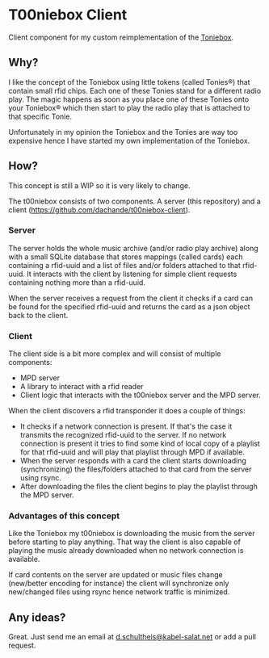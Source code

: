 # T00niebox Client

Client component for my custom reimplementation of the [Toniebox](https://tonies.de/).

## Why?

I like the concept of the Toniebox using little tokens (called Tonies&reg;) that contain small rfid chips. Each one of these Tonies stand for a different radio play. The magic happens as soon as you place one of these Tonies onto your Toniebox&reg; which then start to play the radio play that is attached to that specific Tonie.

Unfortunately in my opinion the Toniebox and the Tonies are way too expensive hence I have started my own implementation of the Toniebox.

## How?

This concept is still a WIP so it is very likely to change.

The t00niebox consists of two components. A server (this repository) and a client (https://github.com/dachande/t00niebox-client).

### Server

The server holds the whole music archive (and/or radio play archive) along with a small SQLite database that stores mappings (called cards) each containing a rfid-uuid and a list of files and/or folders attached to that rfid-uuid. It interacts with the client by listening for simple client requests containing nothing more than a rfid-uuid.

When the server receives a request from the client it checks if a card can be found for the specified rfid-uuid and returns the card as a json object back to the client.

### Client

The client side is a bit more complex and will consist of multiple components:

* MPD server
* A library to interact with a rfid reader
* Client logic that interacts with the t00niebox server and the MPD server.

When the client discovers a rfid transponder it does a couple of things:

* It checks if a network connection is present. If that's the case it transmits the recognized rfid-uuid to the server. If no network connection is present it tries to find some kind of local copy of a playlist for that rfid-uuid and will play that playlist through MPD if available.
* When the server responds with a card the client starts downloading (synchronizing) the files/folders attached to that card from the server using rsync.
* After downloading the files the client begins to play the playlist through the MPD server.

### Advantages of this concept

Like the Toniebox my t00niebox is downloading the music from the server before starting to play anything. That way the client is also capable of playing the music already downloaded when no network connection is available.

If card contents on the server are updated or music files change (new/better encoding for instance) the client will synchronize only new/changed files using rsync hence network traffic is minimized.

## Any ideas?

Great. Just send me an email at [d.schultheis@kabel-salat.net](d.schultheis@kabel-salat.net) or add a pull request.
